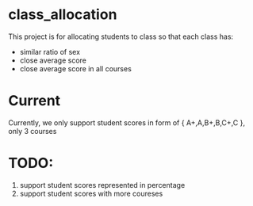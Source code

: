# class_allocation
This project is for allocating students to class so that each class has:
- similar ratio of sex
- close average score
- close average score in all courses

# Current
Currently, we only support student scores in form of { A+,A,B+,B,C+,C }, only 3 courses

# TODO:
1. support student scores represented in percentage
2. support student scores with more coureses
